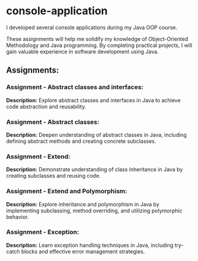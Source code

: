 # console-application
I developed several console applications during my Java OOP course.

These assignments will help me solidify my knowledge of Object-Oriented Methodology and Java programming.
By completing practical projects, I will gain valuable experience in software development using Java.

## Assignments:

### Assignment - Abstract classes and interfaces:
**Description:** Explore abstract classes and interfaces in Java to achieve code abstraction and reusability.

### Assignment - Abstract classes:
**Description:** Deepen understanding of abstract classes in Java, including defining abstract methods and creating concrete subclasses.

### Assignment - Extend:
**Description:** Demonstrate understanding of class inheritance in Java by creating subclasses and reusing code.

### Assignment - Extend and Polymorphism:
**Description:** Explore inheritance and polymorphism in Java by implementing subclassing, method overriding, and utilizing polymorphic behavior.

### Assignment - Exception:
**Description:** Learn exception handling techniques in Java, including try-catch blocks and effective error management strategies.
